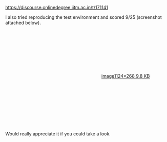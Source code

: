 https://discourse.onlinedegree.iitm.ac.in/t/171141

I also tried reproducing the test environment and scored 9/25 (screenshot attached below).<br/>
<div class="lightbox-wrapper"><a class="lightbox" data-download-href="/uploads/short-url/A7coZQExGa1MqCCfz5m4svLGMDf.png?dl=1" href="https://europe1.discourse-cdn.com/flex013/uploads/iitm/original/3X/f/d/fd1e9ebbdaabe4f7e853a25f71f645bd06fd0f01.png" rel="noopener nofollow ugc" title="image"><div class="meta"><svg aria-hidden="true" class="fa d-icon d-icon-far-image svg-icon"><use href="#far-image"></use></svg><span class="filename">image</span><span class="informations">1124×268 9.8 KB</span><svg aria-hidden="true" class="fa d-icon d-icon-discourse-expand svg-icon"><use href="#discourse-expand"></use></svg></div></a></div></p>
<p>Would really appreciate it if you could take a look.